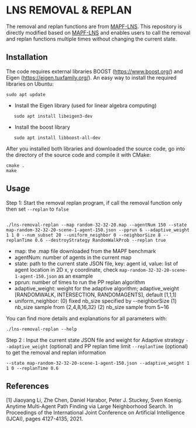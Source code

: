 # LNS REMOVAL & REPLAN

The removal and replan functions are from [MAPF-LNS](https://github.com/Jiaoyang-Li/MAPF-LNS). This repository is directly modified based on [MAPF-LNS](https://github.com/Jiaoyang-Li/MAPF-LNS) and enables users to call the removal and replan functions multiple times without changing the current state.


## Installation 
The code requires external libraries 
BOOST (https://www.boost.org/) and Eigen (https://eigen.tuxfamily.org/). 
An easy way to install the required libraries on Ubuntu:    
```shell script
sudo apt update
```
- Install the Eigen library (used for linear algebra computing)
 ```shell script
    sudo apt install libeigen3-dev
 ```
- Install the boost library 
 ```shell script
    sudo apt install libboost-all-dev
 ```
    
After you installed both libraries and downloaded the source code, 
go into the directory of the source code and compile it with CMake: 

```
cmake .
make 
```
## Usage

Step 1: Start the removal replan program, if call the removal function only then set `--replan` to `false`
```shell

./lns-removal-replan --map random-32-32-20.map --agentNum 150 --state map-random-32-32-20-scene-1-agent-150.json --pprun 6 --adaptive_weight 1 1 0 --num_subset 20 --uniform_neighbor 0 --neighborSize 8 --replanTime 0.6 --destroyStrategy RandomWalkProb --replan true

```

- map: the .map file downloaded from the MAPF benchmark
- agentNum: number of agents in the current map
- state: path to the current state JSON file, key: agent id, value: list of agent location in 2D x, y coordinate, check `map-random-32-32-20-scene-1-agent-150.json` as an example
- pprun: number of times to run the PP replan algorithm
- adaptive_weight: weight for the adaptive algorithm; adaptive_weight [RANDOMWALK, INTERSECTION, RANDOMAGENTS], default [1,1,1]
- uniform_neighbor: (0) fixed nb_size specified by --neighborSize (1) nb_size sample from {2,4,8,16,32} (2) nb_size sample from 5~16

You can find more details and explanations for all parameters with:

```
./lns-removal-replan --help

```

Step 2 : Input the current state JSON file and weight for Adaptive strategy `--adaptive_weight` (optional) and PP replan time limit `--replanTime` (optional) to get the removal and replan information
```
--state map-random-32-32-20-scene-1-agent-150.json --adaptive_weight 1 1 0 --replanTime 0.6
```

## References
[1] Jiaoyang Li, Zhe Chen, Daniel Harabor, Peter J. Stuckey, Sven Koenig.
Anytime Multi-Agent Path Finding via Large Neighborhood Search.
In Proceedings of the International Joint Conference on Artificial Intelligence (IJCAI), pages 4127-4135, 2021.         

 

 
